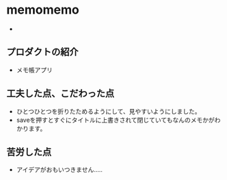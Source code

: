 # memomemo
- 
## プロダクトの紹介
- メモ帳アプリ
## 工夫した点、こだわった点
- ひとつひとつを折りたためるようにして、見やすいようにしました。
- saveを押すとすぐにタイトルに上書きされて閉じていてもなんのメモかがわかります。
## 苦労した点
- アイデアがおもいつきません.....